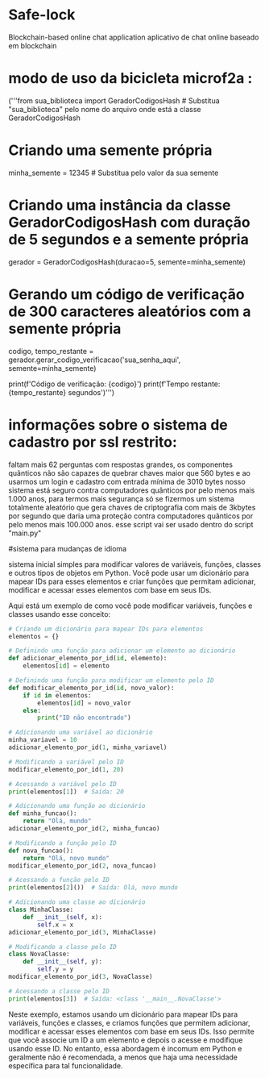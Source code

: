 # Safe-lock
Blockchain-based online chat application
aplicativo de chat online baseado em blockchain 

# modo de uso da bicicleta microf2a :

('''from sua_biblioteca import GeradorCodigosHash  # Substitua "sua_biblioteca" pelo nome do arquivo onde está a classe GeradorCodigosHash

# Criando uma semente própria
minha_semente = 12345  # Substitua pelo valor da sua semente

# Criando uma instância da classe GeradorCodigosHash com duração de 5 segundos e a semente própria
gerador = GeradorCodigosHash(duracao=5, semente=minha_semente)

# Gerando um código de verificação de 300 caracteres aleatórios com a semente própria
codigo, tempo_restante = gerador.gerar_codigo_verificacao('sua_senha_aqui', semente=minha_semente)

print(f'Código de verificação: {codigo}')
print(f'Tempo restante: {tempo_restante} segundos')''')


# informações sobre o sistema de cadastro por ssl restrito:

faltam mais 62 perguntas com respostas grandes, os componentes quânticos não são capazes de quebrar chaves maior que 560 bytes e ao usarmos um login e cadastro com entrada mínima de 3010 bytes nosso sistema está seguro contra computadores quânticos por pelo menos mais 1.000 anos, para termos mais segurança só se fizermos um sistema totalmente aleatório que gera chaves de criptografia com mais de 3kbytes por segundo que daria uma proteção contra computadores quânticos por pelo menos mais 100.000 anos. esse script vai ser usado dentro do script "main.py"

#sistema para mudanças de idioma 

sistema inicial simples para modificar valores de variáveis, funções, classes e outros tipos de objetos em Python. Você pode usar um dicionário para mapear IDs para esses elementos e criar funções que permitam adicionar, modificar e acessar esses elementos com base em seus IDs.

Aqui está um exemplo de como você pode modificar variáveis, funções e classes usando esse conceito:

```python
# Criando um dicionário para mapear IDs para elementos
elementos = {}

# Definindo uma função para adicionar um elemento ao dicionário
def adicionar_elemento_por_id(id, elemento):
    elementos[id] = elemento

# Definindo uma função para modificar um elemento pelo ID
def modificar_elemento_por_id(id, novo_valor):
    if id in elementos:
        elementos[id] = novo_valor
    else:
        print("ID não encontrado")

# Adicionando uma variável ao dicionário
minha_variavel = 10
adicionar_elemento_por_id(1, minha_variavel)

# Modificando a variável pelo ID
modificar_elemento_por_id(1, 20)

# Acessando a variável pelo ID
print(elementos[1])  # Saída: 20

# Adicionando uma função ao dicionário
def minha_funcao():
    return "Olá, mundo"
adicionar_elemento_por_id(2, minha_funcao)

# Modificando a função pelo ID
def nova_funcao():
    return "Olá, novo mundo"
modificar_elemento_por_id(2, nova_funcao)

# Acessando a função pelo ID
print(elementos[2]())  # Saída: Olá, novo mundo

# Adicionando uma classe ao dicionário
class MinhaClasse:
    def __init__(self, x):
        self.x = x
adicionar_elemento_por_id(3, MinhaClasse)

# Modificando a classe pelo ID
class NovaClasse:
    def __init__(self, y):
        self.y = y
modificar_elemento_por_id(3, NovaClasse)

# Acessando a classe pelo ID
print(elementos[3])  # Saída: <class '__main__.NovaClasse'>
```

Neste exemplo, estamos usando um dicionário para mapear IDs para variáveis, funções e classes, e criamos funções que permitem adicionar, modificar e acessar esses elementos com base em seus IDs. Isso permite que você associe um ID a um elemento e depois o acesse e modifique usando esse ID. No entanto, essa abordagem é incomum em Python e geralmente não é recomendada, a menos que haja uma necessidade específica para tal funcionalidade.